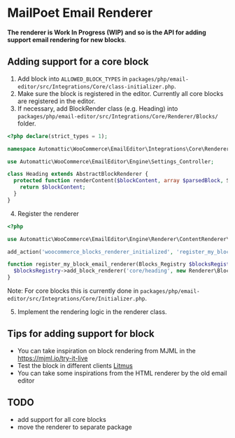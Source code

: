 # MailPoet Email Renderer

**The renderer is Work In Progress (WIP) and so is the API for adding support email rendering for new blocks**.

## Adding support for a core block

1. Add block into `ALLOWED_BLOCK_TYPES` in `packages/php/email-editor/src/Integrations/Core/class-initializer.php`.
2. Make sure the block is registered in the editor. Currently all core blocks are registered in the editor.
3. If necessary, add BlockRender class (e.g. Heading) into `packages/php/email-editor/src/Integrations/Core/Renderer/Blocks/` folder.

```php
<?php declare(strict_types = 1);

namespace Automattic\WooCommerce\EmailEditor\Integrations\Core\Renderer\Blocks;

use Automattic\WooCommerce\EmailEditor\Engine\Settings_Controller;

class Heading extends AbstractBlockRenderer {
  protected function renderContent($blockContent, array $parsedBlock, Settings_Controller $settingsController): string {
    return $blockContent;
  }
}

```

<!-- markdownlint-disable MD029 -->

[//]: # 'This disabled MD029/ol-prefix Ordered list item prefix [Expected: 1; Actual: 4; Style: 1/1/1]'

4. Register the renderer

```php
<?php

use Automattic\WooCommerce\EmailEditor\Engine\Renderer\ContentRenderer\Blocks_Registry;

add_action('woocommerce_blocks_renderer_initialized', 'register_my_block_email_renderer');

function register_my_block_email_renderer(Blocks_Registry $blocksRegistry): void {
  $blocksRegistry->add_block_renderer('core/heading', new Renderer\Blocks\Heading());
}
```

Note: For core blocks this is currently done in `packages/php/email-editor/src/Integrations/Core/Initializer.php`.

5. Implement the rendering logic in the renderer class.

## Tips for adding support for block

-   You can take inspiration on block rendering from MJML in the <https://mjml.io/try-it-live>
-   Test the block in different clients [Litmus](https://litmus.com/)
-   You can take some inspirations from the HTML renderer by the old email editor

## TODO

-   add support for all core blocks
-   move the renderer to separate package
